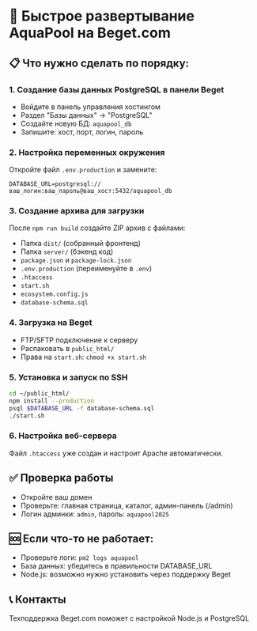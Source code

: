 # 🚀 Быстрое развертывание AquaPool на Beget.com

## 📋 Что нужно сделать по порядку:

### 1. Создание базы данных PostgreSQL в панели Beget
- Войдите в панель управления хостингом
- Раздел "Базы данных" → "PostgreSQL"
- Создайте новую БД: `aquapool_db`
- Запишите: хост, порт, логин, пароль

### 2. Настройка переменных окружения
Откройте файл `.env.production` и замените:

```
DATABASE_URL=postgresql://ваш_логин:ваш_пароль@ваш_хост:5432/aquapool_db
```

### 3. Создание архива для загрузки
После `npm run build` создайте ZIP архив с файлами:
- Папка `dist/` (собранный фронтенд)
- Папка `server/` (бэкенд код)  
- `package.json` и `package-lock.json`
- `.env.production` (переименуйте в `.env`)
- `.htaccess`
- `start.sh`
- `ecosystem.config.js`
- `database-schema.sql`

### 4. Загрузка на Beget
- FTP/SFTP подключение к серверу
- Распаковать в `public_html/`
- Права на `start.sh`: `chmod +x start.sh`

### 5. Установка и запуск по SSH
```bash
cd ~/public_html/
npm install --production
psql $DATABASE_URL -f database-schema.sql
./start.sh
```

### 6. Настройка веб-сервера
Файл `.htaccess` уже создан и настроит Apache автоматически.

## ✅ Проверка работы
- Откройте ваш домен
- Проверьте: главная страница, каталог, админ-панель (/admin)
- Логин админки: `admin`, пароль: `aquapool2025`

## 🆘 Если что-то не работает:
- Проверьте логи: `pm2 logs aquapool`
- База данных: убедитесь в правильности DATABASE_URL
- Node.js: возможно нужно установить через поддержку Beget

## 📞 Контакты
Техподдержка Beget.com поможет с настройкой Node.js и PostgreSQL
